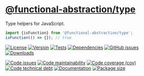 [@functional-abstraction/type](https://functional-abstraction.github.io/type)
==

Type helpers for JavaScript.

```js
import {isFunction} from '@functional-abstraction/type';
isFunction(() => {}); // true
```

[![License](https://img.shields.io/github/license/functional-abstraction/type.svg)](https://raw.githubusercontent.com/functional-abstraction/type/main/LICENSE)
[![Version](https://img.shields.io/npm/v/@functional-abstraction/type.svg)](https://www.npmjs.org/package/@functional-abstraction/type)
[![Tests](https://img.shields.io/github/workflow/status/functional-abstraction/type/ci:cover?event=push&label=tests)](https://github.com/functional-abstraction/type/actions/workflows/ci:cover.yml?query=branch:main)
[![Dependencies](https://img.shields.io/librariesio/github/functional-abstraction/type.svg)](https://github.com/functional-abstraction/type/network/dependencies)
[![GitHub issues](https://img.shields.io/github/issues/functional-abstraction/type.svg)](https://github.com/functional-abstraction/type/issues)
[![Downloads](https://img.shields.io/npm/dm/@functional-abstraction/type.svg)](https://www.npmjs.org/package/@functional-abstraction/type)

[![Code issues](https://img.shields.io/codeclimate/issues/functional-abstraction/type.svg)](https://codeclimate.com/github/functional-abstraction/type/issues)
[![Code maintainability](https://img.shields.io/codeclimate/maintainability/functional-abstraction/type.svg)](https://codeclimate.com/github/functional-abstraction/type/trends/churn)
[![Code coverage (cov)](https://img.shields.io/codecov/c/gh/functional-abstraction/type/main.svg)](https://codecov.io/gh/functional-abstraction/type)
[![Code technical debt](https://img.shields.io/codeclimate/tech-debt/functional-abstraction/type.svg)](https://codeclimate.com/github/functional-abstraction/type/trends/technical_debt)
[![Documentation](https://functional-abstraction.github.io/type/badge.svg)](https://functional-abstraction.github.io/type/source.html)
[![Package size](https://img.shields.io/bundlephobia/minzip/@functional-abstraction/type)](https://bundlephobia.com/result?p=@functional-abstraction/type)
